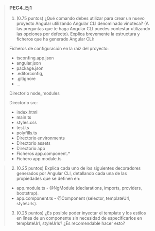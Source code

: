 > ### PEC4_Ej1
>
> 1. (0.75 puntos) ¿Qué comando debes utilizar para crear un nuevo proyecto Angular utilizando Angular CLI denominado vinoteca? (A las preguntas que te haga Angular CLI puedes contestar utilizando las opciones por defecto). Explica brevemente la estructura y ficheros que ha generado Angular CLI:
>
> Ficheros de configuración en la raíz del proyecto:
> - tsconfing.app.json
> - angular.json
> - package.json
> - .editorconfig,
> - .gitignore
> - …
>
> Directorio node_modules
>
> Directorio src:
> - index.html
> - main.ts
> - styles.css
> - test.ts
> - polyfills.ts
> - Directorio environments
> - Directorio assets
> - Directorio app
> - Ficheros app.component.*
> - Fichero app.module.ts

> 2. (0.25 puntos) Explica cada uno de los siguientes decoradores generados por Angular CLI, detallando cada una de las propiedades que se definen en:
> - app.module.ts - @NgModule (declarations, imports, providers, bootstrap).
> - app.component.ts - @Component (selector, templateUrl, styleUrls).
>
> 3. (0.25 puntos) ¿Es posible poder inyectar el template y los estilos en línea de un componente sin necesidad de especificarlos en templateUrl, styleUrls? ¿Es recomendable hacer esto?